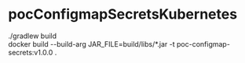 # pocConfigmapSecretsKubernetes

./gradlew build  
docker build --build-arg JAR_FILE=build/libs/*.jar -t poc-configmap-secrets:v1.0.0 .

